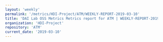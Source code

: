 ```yaml
---
layout: 'weekly'
permalink: '/metrics/HDI-Project/ATM/WEEKLY-REPORT-2019-03-10'
title: 'DAI Lab OSS Metrics Metrics report for ATM | WEEKLY-REPORT-2019-03-10'
organization: 'HDI-Project'
repository: 'ATM'
current_date: '2019-03-10'
---
```

